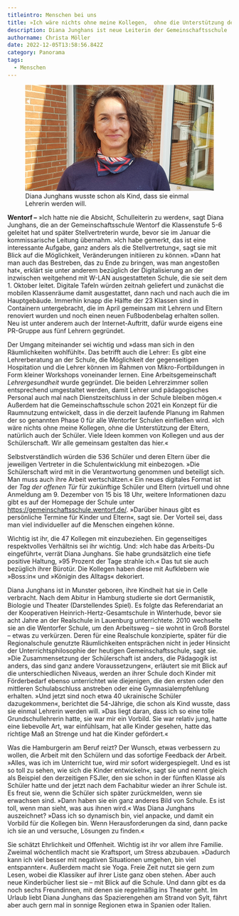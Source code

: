 ```yaml
---
titleintro: Menschen bei uns
title: »Ich wäre nichts ohne meine Kollegen,  ohne die Unterstützung der Eltern…«
description: Diana Junghans ist neue Leiterin der Gemeinschaftsschule
authorname: Christa Möller
date: 2022-12-05T13:58:56.842Z
category: Panorama
tags:
  - Menschen
---
```



<figure>
  <img src="/static/media/2022-12-05-junghans-diana.jpg">
  <figcaption>
Diana Junghans wusste schon als Kind, dass sie einmal Lehrerin werden will.      
   
  </figcaption>
</figure>



**Wentorf –** »Ich hatte nie die Absicht, Schulleiterin zu werden«, sagt Diana Junghans, die an der Gemeinschaftsschule Wentorf die Klassenstufe 5-6 geleitet hat und später Stellvertreterin wurde, bevor sie im Januar die kommissarische Leitung übernahm. »Ich habe gemerkt, das ist eine interessante Aufgabe, ganz anders als die Stellvertretung«, sagt sie mit Blick auf die Möglichkeit, Veränderungen initiieren zu können. »Dann hat man auch das Bestreben, das zu Ende zu bringen, was man angestoßen hat«, erklärt sie unter anderem bezüglich der Digitalisierung an der inzwischen weitgehend mit W-LAN ausgestatteten Schule, die sie seit dem 1. Oktober leitet. Digitale Tafeln würden zeitnah geliefert und zunächst die mobilen Klassenräume damit ausgestattet, dann nach und nach auch die im Hauptgebäude. Immerhin knapp die Hälfte der 23 Klassen sind in Containern untergebracht, die im April gemeinsam mit Lehrern und Eltern renoviert wurden und noch einen neuen Fußbodenbelag erhalten sollen. Neu ist unter anderem auch der Internet-Auftritt, dafür wurde eigens eine PR-Gruppe aus fünf Lehrern gegründet. 

Der Umgang miteinander sei wichtig und »dass man sich in den Räumlichkeiten wohlfühlt«. Das betrifft auch die Lehrer: Es gibt eine Lehrerberatung an der Schule, die Möglichkeit der gegenseitigen Hospitation und die Lehrer können im Rahmen von Mikro-Fortbildungen in Form kleiner Workshops voneinander lernen. Eine Arbeitsgemeinschaft *Lehrergesundheit* wurde gegründet. Die beiden Lehrerzimmer sollen entsprechend umgestaltet werden, damit Lehrer und pädagogisches Personal auch mal nach Dienstzeitschluss in der Schule bleiben mögen.« Außerdem hat die Gemeinschaftsschule schon 2021 ein Konzept für die Raumnutzung entwickelt, dass in die derzeit laufende Planung im Rahmen der so genannten Phase 0 für alle Wentorfer Schulen einfließen wird. »Ich wäre nichts ohne meine Kollegen, ohne die Unterstützung der Eltern, natürlich auch der Schüler. Viele Ideen kommen von Kollegen und aus der Schülerschaft. Wir alle gemeinsam gestalten das hier.« 

Selbstverständlich würden die 536 Schüler und deren Eltern über die jeweiligen Vertreter in die Schulentwicklung mit einbezogen. »Die Schülerschaft wird mit in die Verantwortung genommen und beteiligt sich. Man muss auch ihre Arbeit wertschätzen.« Ein neues digitales Format ist der *Tag der offenen Tür* für zukünftige Schüler und Eltern (virtuell und ohne Anmeldung am 9. Dezember von 15 bis 18 Uhr, weitere Informationen dazu gibt es auf der Homepage der Schule unter https://gemeinschaftsschule.wentorf.de/. »Darüber hinaus gibt es persönliche Termine für Kinder und Eltern«, sagt sie. Der Vorteil sei, dass man viel individueller auf die Menschen eingehen könne.

Wichtig ist ihr, die 47 Kollegen mit einzubeziehen. Ein gegenseitiges respektvolles Verhältnis sei ihr wichtig. Und: »Ich habe das Arbeits-Du eingeführt«, verrät Diana Junghans. Sie habe grundsätzlich eine tiefe positive Haltung, »95 Prozent der Tage strahle ich.« Das tut sie auch bezüglich ihrer Bürotür. Die Kollegen haben diese mit Aufklebern wie »Boss:in« und »Königin des Alltags« dekoriert.

Diana Junghans ist in Munster geboren, ihre Kindheit hat sie in Celle verbracht. Nach dem Abitur in Hamburg studierte sie dort Germanistik, Biologie und Theater (Darstellendes Spiel). Es folgte das Referendariat an der Kooperativen Heinrich-Hertz-Gesamtschule in Winterhude, bevor sie acht Jahre an der Realschule in Lauenburg unterrichtete. 2010 wechselte sie an die Wentorfer Schule, um den Arbeitsweg – sie wohnt in Groß Borstel – etwas zu verkürzen. Deren für eine Realschule konzipierte, später für die Regionalschule genutzte Räumlichkeiten entsprächen nicht in jeder Hinsicht der Unterrichtsphilosophie der heutigen Gemeinschaftsschule, sagt sie. »Die Zusammensetzung der Schülerschaft ist anders, die Pädagogik ist anders, das sind ganz andere Voraussetzungen«, erläutert sie mit Blick auf die unterschiedlichen Niveaus, werden an ihrer Schule doch Kinder mit Förderbedarf ebenso unterrichtet wie diejenigen, die den ersten oder den mittleren Schulabschluss anstreben oder eine Gymnasialempfehlung erhalten. »Und jetzt sind noch etwa 40 ukrainische Schüler dazugekommen«, berichtet die 54-Jährige, die schon als Kind wusste, dass sie einmal Lehrerin werden will. »Das liegt daran, dass ich so eine tolle Grundschullehrerin hatte, sie war mir ein Vorbild. Sie war relativ jung, hatte eine liebevolle Art, war einfühlsam, hat alle Kinder gesehen, hatte das richtige Maß an Strenge und hat die Kinder gefördert.« 

Was die Hamburgerin am Beruf reizt? Der Wunsch, etwas verbessern zu wollen, die Arbeit mit den Schülern und das sofortige Feedback der Arbeit. »Alles, was ich im Unterricht tue, wird mir sofort widergespiegelt. Und es ist so toll zu sehen, wie sich die Kinder entwickeln«, sagt sie und nennt gleich als Beispiel den derzeitigen FSJler, den sie schon in der fünften Klasse als Schüler hatte und der jetzt nach dem Fachabitur wieder an ihrer Schule ist. Es freut sie, wenn die Schüler sich später zurückmelden, wenn sie erwachsen sind. »Dann haben sie ein ganz anderes Bild von Schule. Es ist toll, wenn man sieht, was aus ihnen wird.« Was Diana Junghans auszeichnet? »Dass ich so dynamisch bin, viel anpacke, und damit ein Vorbild für die Kollegen bin. Wenn Herausforderungen da sind, dann packe ich sie an und versuche, Lösungen zu finden.« 

Sie schätzt Ehrlichkeit und Offenheit. Wichtig ist ihr vor allem ihre Familie. Zweimal wöchentlich macht sie Kraftsport, um Stress abzubauen. »Dadurch kann ich viel besser mit negativen Situationen umgehen, bin viel entspannter«. Außerdem macht sie Yoga. Freie Zeit nutzt sie gern zum Lesen, wobei die Klassiker auf ihrer Liste ganz oben stehen. Aber auch neue Kinderbücher liest sie – mit Blick auf die Schule. Und dann gibt es da noch sechs Freundinnen, mit denen sie regelmäßig ins Theater geht. Im Urlaub liebt Diana Junghans das Spazierengehen am Strand von Sylt, fährt aber auch gern mal in sonnige Regionen etwa in Spanien oder Italien.